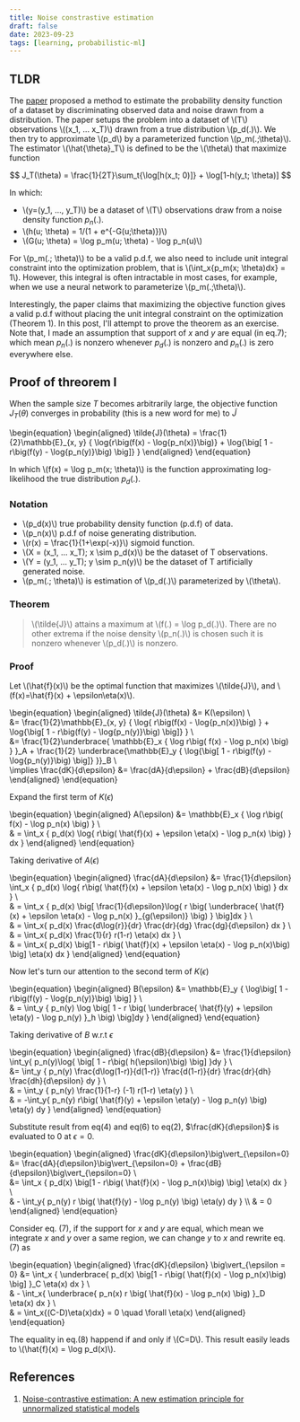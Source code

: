 ```yaml
---
title: Noise constrastive estimation
draft: false 
date: 2023-09-23
tags: [learning, probabilistic-ml]
---
```



## TLDR

The [paper](https://proceedings.mlr.press/v9/gutmann10a/gutmann10a.pdf) proposed a method to estimate the probability density function of a dataset by discriminating observed data and noise drawn from a distribution. The paper setups the problem into a dataset of \\(T\\) observations \\((x_1, ... x_T)\\) drawn from a true distribution \\(p_d(.)\\). We then try to approximate \\(p_d\\) by a parameterized function \\(p_m(.;\theta)\\). The estimator \\(\hat{\theta}_T\\) is defined to be the \\(\theta\\) that maximize function

$$
J_T(\theta) = \frac{1}{2T}\sum_t{\log[h(x_t; 0)]} + \log[1-h(y_t; \theta)]
$$


In which: 

- \\(y=(y_1, ..., y_T)\\) be a dataset of \\(T\\) observations draw from a noise density function $p_n(.)$. 
- \\(h(u; \theta) = 1/(1 + e^{-G(u;\theta)})\\)
- \\(G(u; \theta) = \log p_m(u; \theta) - \log p_n(u)\\)


For \\(p_m(.; \theta)\\) to be a valid p.d.f, we also need to include unit integral constraint into the optimization problem, that is \\(\int_x{p_m(x; \theta)dx} = 1\\). However, this integral is often intractable in most cases, for example, when we use a neural network to parameterize \\(p_m(.;\theta)\\).

Interestingly, the paper claims that maximizing the objective function gives a valid p.d.f without placing the unit integral constraint on the optimization (Theorem 1). In this post, I'll attempt to prove the theorem as an exercise. Note that, I made an assumption that support of $x$ and $y$ are equal (in eq.7); which mean $p_n(.)$ is nonzero whenever $p_d(.)$ is nonzero and $p_n(.)$ is zero everywhere else.

## Proof of threorem I
When the sample size $T$ becomes arbitrarily large, the objective function $J_T(\theta)$ converges in probability (this is a new word for me) to $\tilde{J}$


\begin{equation}
\begin{aligned}
\tilde{J}(\theta) = \frac{1}{2}\mathbb{E}_{x, y} {
    \log{r\big(f(x) - \log{p_n(x)}\big)} 
    + \log{\big[
        1 - r\big(f(y) - \log{p_n(y)}\big)
    \big]}
}
\end{aligned}
\end{equation}

In which \\(f(x) = \log p_m(x; \theta)\\) is the function approximating log-likelihood the true distribution $p_d(.)$.

###  Notation

- \\(p_d(x)\\) true probability density function (p.d.f) of data.
- \\(p_n(x)\\) p.d.f of noise generating distribution.
- \\(r(x) = \frac{1}{1+\exp(-x)}\\) sigmoid function.
- \\(X = (x_1, ... x_T); x \sim p_d(x)\\) be the dataset of T observations.
- \\(Y = (y_1, ... y_T); y \sim p_n(y)\\) be the dataset of T artificially generated noise.
- \\(p_m(.; \theta)\\) is estimation of \\(p_d(.)\\) parameterized by \\(\theta\\).


### Theorem
> \\(\tilde{J}\\) attains a maximum at \\(f(.) = \log p_d(.)\\). There are no other extrema if the noise density \\(p_n(.)\\) is chosen such it is nonzero whenever \\(p_d(.)\\) is nonzero.


### Proof

Let \\(\hat{f}(x)\\) be the optimal function that maximizes \\(\tilde{J}\\), and \\(f(x)=\hat{f}(x) + \epsilon\eta(x)\\).

\begin{equation}
\begin{aligned}
    \tilde{J}(\theta) &= K(\epsilon) \\\
    &= \frac{1}{2}\mathbb{E}_{x, y} {
    \log{
        r\big(f(x) - \log{p_n(x)}\big)
    } + \log{\big[
        1 - r\big(f(y) - \log{p_n(y)}\big)
            \big]}
    } \\\
    &= \frac{1}{2}\underbrace{
        \mathbb{E}_x {
            \log r\big(
                    f(x) - \log p_n(x)
                    \big) 
        }
    }_A + 
    \frac{1}{2} \underbrace{\mathbb{E}_y {
        \log{\big[
            1 - r\big(f(y) - \log{p_n(y)}\big)
            \big]}
    }}_B \\\
    \implies \frac{dK}{d\epsilon} &= \frac{dA}{d\epsilon} + \frac{dB}{d\epsilon}
\end{aligned}
\end{equation}

Expand the first term of $K(\epsilon)$

\begin{equation}
\begin{aligned}
    A(\epsilon) &=  \mathbb{E}_x {
        \log r\big(
                f(x) - \log p_n(x)
                \big) 
    } \\\
    & = \int_x {
        p_d(x) \log{
            r\big(
                \hat{f}(x) + \epsilon \eta(x) - \log p_n(x)
            \big)
        } dx
    } 
\end{aligned}
\end{equation}

Taking derivative of $A(\epsilon)$

\begin{equation}
\begin{aligned}
    \frac{dA}{d\epsilon} &= \frac{1}{d\epsilon} \int_x {
        p_d(x) \log{
            r\big(
                \hat{f}(x) + \epsilon \eta(x) - \log p_n(x)
            \big)
        } dx
    } \\\
    & = \int_x {
        p_d(x) \big[ 
            \frac{1}{d\epsilon}\log{
                r \big(
                        \underbrace{
                            \hat{f}(x) + \epsilon \eta(x) - \log p_n(x)
                        }_{g(\epsilon)}
                \big)
            }
        \big]dx
    } \\\
    & = \int_x{
        p_d(x)
        \frac{d\log{r}}{dr}
        \frac{dr}{dg}
        \frac{dg}{d\epsilon}
        dx
    } \\\
    & = \int_x{
        p_d(x)
        \frac{1}{r}
        r(1-r)
        \eta(x)
        dx
    } \\\
    & = \int_x{
        p_d(x)
        \big[1 - r\big( \hat{f}(x) + \epsilon \eta(x) - \log p_n(x)\big) \big]
        \eta(x) dx
    }
\end{aligned}
\end{equation}

Now let's turn our attention to the second term of $K(\epsilon)$

\begin{equation}
\begin{aligned}
    B(\epsilon) &= \mathbb{E}_y {
        \log\big[
            1 - r\big(f(y) - \log{p_n(y)}\big)
        \big]
    } \\\
    & = \int_y {
        p_n(y)
        \log \big[
            1 - r \big(
                \underbrace{
                    \hat{f}(y) + \epsilon \eta(y) - \log p_n(y)
                }_h
            \big)
        \big]dy
    }
\end{aligned}
\end{equation}

Taking derivative of $B$ w.r.t $\epsilon$

\begin{equation}
    \begin{aligned}
        \frac{dB}{d\epsilon} &= \frac{1}{d\epsilon} \int_y{
            p_n(y)\log{
                \big[
                    1 - r\big( h(\epsilon)\big)
                \big]
            }dy
        } \\\
        &= \int_y {
            p_n(y)
            \frac{d\log(1-r)}{d(1-r)}
            \frac{d(1-r)}{dr}
            \frac{dr}{dh}
            \frac{dh}{d\epsilon}
            dy
        } \\\
        & = \int_y {
            p_n(y)
            \frac{1}{1-r}
            (-1)
            r(1-r)
            \eta(y)
        } \\\
        & = -\int_y{
            p_n(y) 
            r\big(
                    \hat{f}(y) + \epsilon \eta(y) - \log p_n(y)
            \big) 
            \eta(y) dy
        }
\end{aligned}
\end{equation}

Substitute result from eq(4) and eq(6) to eq(2), $\frac{dK}{d\epsilon}$ is evaluated to $0$ at $\epsilon = 0$.

\begin{equation}
\begin{aligned}
    \frac{dK}{d\epsilon}\big\vert_{\epsilon=0} 
        &= \frac{dA}{d\epsilon}\big\vert_{\epsilon=0}
        + \frac{dB}{d\epsilon}\big\vert_{\epsilon=0} \\\
        &= \int_x {
            p_d(x)
                \big[1 - r\big( \hat{f}(x) - \log p_n(x)\big) \big]
                \eta(x) dx 
        } \\\
        & - \int_y{
            p_n(y) 
            r \big(
                    \hat{f}(y) - \log p_n(y)
            \big) 
            \eta(y) dy 
        } \\\ 
        & = 0
\end{aligned}
\end{equation}

Consider eq. (7), if the support for $x$ and $y$ are equal, which mean we integrate $x$ and $y$ over a same region, we can change $y$ to $x$ and rewrite eq.(7) as

\begin{equation}
\begin{aligned}
    \frac{dK}{d\epsilon} \big\vert_{\epsilon = 0}
        &= \int_x {
            \underbrace{
                p_d(x)
                \big[1 - r\big( \hat{f}(x) - \log p_n(x)\big) \big]
            }_C
            \eta(x) dx 
        } \\\
        & - \int_x{
            \underbrace{
                p_n(x) 
                    r \big(
                        \hat{f}(x) - \log p_n(x)
                    \big) 
            }_D
            \eta(x) dx 
        } \\\
        & = \int_x{(C-D)\eta(x)dx} = 0 \quad \forall \eta(x)
\end{aligned}
\end{equation}

The equality in eq.(8) happend if and only if \\(C=D\\). This result easily leads to \\(\hat{f}(x) = \log p_d(x)\\).


## References
1. [Noise-contrastive estimation: A new estimation principle for unnormalized statistical models](https://proceedings.mlr.press/v9/gutmann10a/gutmann10a.pdf)

